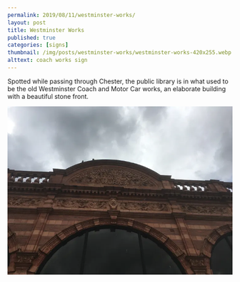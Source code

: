 ```yaml
---
permalink: 2019/08/11/westminster-works/
layout: post
title: Westminster Works
published: true
categories: [signs]
thumbnail: /img/posts/westminster-works/westminster-works-420x255.webp
alttext: coach works sign
---
```


Spotted while passing through Chester, the public library is in what used to be the old
Westminster Coach and Motor Car works, an elaborate building with a beautiful stone front.

![westminster works](/img/posts/westminster-works/westminster-works.webp)
